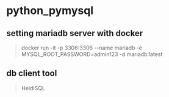 # python_pymysql

## setting mariadb server with docker
> docker run -it -p 3306:3306 --name mariadb -e MYSQL_ROOT_PASSWORD=admin123 -d mariadb:latest


## db client tool
> HeidiSQL
